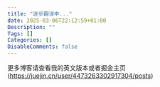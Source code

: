 ```yaml
---
title: "逐步翻译中..."
date: 2025-03-06T22:12:59+01:00
Description: ""
Tags: []
Categories: []
DisableComments: false
---
```

更多博客请查看我的英文版本或者掘金主页(https://juejin.cn/user/4473263302917304/posts)